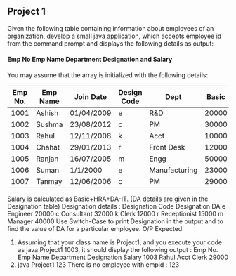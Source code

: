 ## Project 1

Given the following table containing information about employees of an organization, develop a small java application, which accepts employee id from the command prompt and displays the following details as output:


#### Emp No Emp Name Department Designation and Salary


You may assume that the array is initialized with the following details:

|  Emp No. | Emp Name | Join Date | Design Code | Dept | Basic | HRA | IT |
| ------- | ------- | ------- | ------- | ------- | ------- | ------- | ------- |
| 1001 | Ashish | 01/04/2009 | e | R&D | 20000 | 8000 | 3000 | 
| 1002 | Sushma | 23/08/2012 | c | PM | 30000 | 12000 | 9000 |
| 1003 | Rahul | 12/11/2008 | k | Acct | 10000 | 8000 | 1000 |
| 1004 | Chahat | 29/01/2013 | r | Front Desk | 12000 | 6000 | 2000 | 
| 1005 | Ranjan | 16/07/2005 | m | Engg | 50000 | 20000 | 20000 |
| 1006 | Suman | 1/1/2000 | e | Manufacturing | 23000 | 9000 | 4400 | 
| 1007 | Tanmay | 12/06/2006 | c | PM | 29000 | 12000 | 10000 |

Salary is calculated as Basic+HRA+DA-IT. (DA details are given in the Designation table)
Designation details : Designation Code Designation DA e Engineer 20000 c Consultant 32000 k Clerk 12000 r Receptionist 15000
m Manager 40000
Use Switch-Case to print Designation in the output and to find the value of DA for a particular employee.
O/P Expected:
1. Assuming that your class name is Project1, and you execute your code as
java Project1 1003, it should display the following output :
Emp No. Emp Name Department Designation Salary
1003 Rahul Acct Clerk 29000
2. java Project1 123
There is no employee with empid : 123
